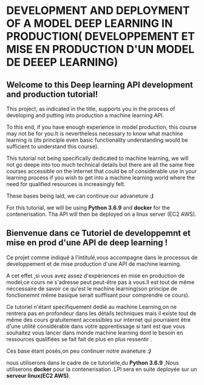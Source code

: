 # DEVELOPMENT AND DEPLOYMENT OF A MODEL DEEP LEARNING IN PRODUCTION( DEVELOPPEMENT ET MISE EN PRODUCTION D'UN MODEL DE DEEEP LEARNING)

## Welcome to this Deep learning API development and production tutorial!

This project, as indicated in the title, supports you in the process of developing and putting into production a machine learning API.

To this end, if you have enough experience in model production, this course may not be for you.It is nevertheless necessary to know what machine learning is (its principle even basic functionality understanding would be sufficient to understand this course).

This tutorial not being  specifically dedicated to machine learning, we will not go  deepe into too much technical details but there are all the same free courses accessible on the internet that could be of considerable use in your learning process if you wish to get into a machine learning world where the need for qualified resources is increasingly felt.

These bases being laid, we can continue our advaneture ***:)***

For this tutorial, we will be using **Python 3.6.9** and  **docker** for the contenerisation. Tha API will then be deployed on a linux server (EC2 AWS).











## Bienvenue dans ce Tutoriel de developpemnt et mise en prod d'une API de deep learning !


Ce projet comme indiqué à l'intitulé,vous accompagne dans le processus de developpement et de mise production d'une API de machine learning.

A cet effet ,si vous avez assez d'expériences en mise en production de model,ce cours ne s'adresse peut peut-être
 pas à vous.Il est tout de même néccessaire de savoir ce qu'est le machine learning(son principe de fonctionemnt même basique serait suiffisant pour comprendre ce cours).

Ce tutoriel  n'étant specifiquement dedié au machine Learning,on ne rentrera pas en profondeur dans les détails techniques mais il existe tout de même  des cours gratuitement accessibles sur internet qui pourraient être  d'une utilité considérable dans votre apprentissage si tant est que vous souhaitez vous lancer dans monde  machine learning dont le besoin en ressources qualifiées se fait  fait de plus en plus ressentir .


Ces base étant posés,on peu continuer notre avaneture ***:)***

nous utiliserons dans le cadre de ce tutorielle,du **Python 3.6.9** ,Nous utiliserons **docker** pour la contenerisation .LPI   sera en suite deployée sur un **serveur linux(EC2 AWS)**.



